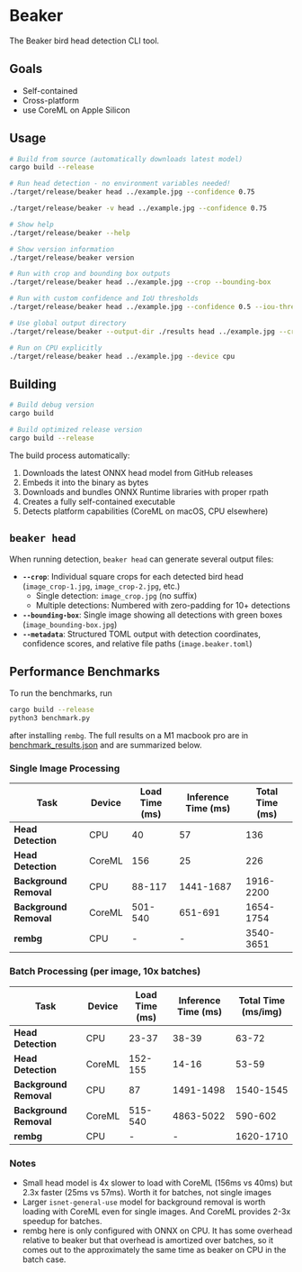 # Beaker

The Beaker bird head detection CLI tool.

## Goals

- Self-contained
- Cross-platform
- use CoreML on Apple Silicon

## Usage

```bash
# Build from source (automatically downloads latest model)
cargo build --release

# Run head detection - no environment variables needed!
./target/release/beaker head ../example.jpg --confidence 0.75

./target/release/beaker -v head ../example.jpg --confidence 0.75

# Show help
./target/release/beaker --help

# Show version information
./target/release/beaker version

# Run with crop and bounding box outputs
./target/release/beaker head ../example.jpg --crop --bounding-box

# Run with custom confidence and IoU thresholds
./target/release/beaker head ../example.jpg --confidence 0.5 --iou-threshold 0.4

# Use global output directory
./target/release/beaker --output-dir ./results head ../example.jpg --crop

# Run on CPU explicitly
./target/release/beaker head ../example.jpg --device cpu
```

## Building

```bash
# Build debug version
cargo build

# Build optimized release version
cargo build --release
```

The build process automatically:
1. Downloads the latest ONNX head model from GitHub releases
2. Embeds it into the binary as bytes
3. Downloads and bundles ONNX Runtime libraries with proper rpath
4. Creates a fully self-contained executable
5. Detects platform capabilities (CoreML on macOS, CPU elsewhere)

## `beaker head`

When running detection, `beaker head` can generate several output files:

- **`--crop`**: Individual square crops for each detected bird head (`image_crop-1.jpg`, `image_crop-2.jpg`, etc.)
  - Single detection: `image_crop.jpg` (no suffix)
  - Multiple detections: Numbered with zero-padding for 10+ detections
- **`--bounding-box`**: Single image showing all detections with green boxes (`image_bounding-box.jpg`)
- **`--metadata`**: Structured TOML output with detection coordinates, confidence scores, and relative file paths (`image.beaker.toml`)

## Performance Benchmarks

To run the benchmarks, run

```sh
cargo build --release
python3 benchmark.py
```

after installing `rembg`. The full results on a M1 macbook pro are in [benchmark_results.json](./benchmark_results.json) and are summarized below.

### Single Image Processing

| Task | Device | Load Time (ms) | Inference Time (ms) | Total Time (ms) |
|------|--------|----------------|-------------------|-----------------|
| **Head Detection** | CPU | 40 | 57 | 136 |
| **Head Detection** | CoreML | 156 | 25 | 226 |
| **Background Removal** | CPU | 88-117 | 1441-1687 | 1916-2200 |
| **Background Removal** | CoreML | 501-540 | 651-691 | 1654-1754 |
| **rembg** | CPU | - | - | 3540-3651 |

### Batch Processing (per image, 10x batches)

| Task | Device | Load Time (ms) | Inference Time (ms) | Total Time (ms/img) |
|------|--------|----------------|-------------------|-------------------|
| **Head Detection** | CPU | 23-37 | 38-39 | 63-72 |
| **Head Detection** | CoreML | 152-155 | 14-16 | 53-59 |
| **Background Removal** | CPU | 87 | 1491-1498 | 1540-1545 |
| **Background Removal** | CoreML | 515-540 | 4863-5022 | 590-602 |
| **rembg** | CPU | - | - | 1620-1710 |

### Notes

- Small head model is 4x slower to load with CoreML (156ms vs 40ms) but 2.3x faster (25ms vs 57ms). Worth it for batches, not single images
- Larger `isnet-general-use` model for background removal is worth loading with CoreML even for single images. And CoreML provides 2-3x speedup for batches.
- rembg here is only configured with ONNX on CPU. It has some overhead relative to beaker but that overhead is amortized over batches, so it comes out to the approximately the same time as beaker on CPU in the batch case.
